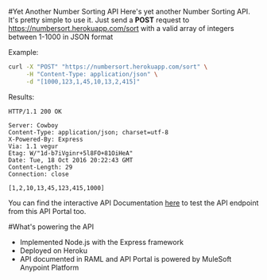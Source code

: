 #Yet Another Number Sorting API
Here's yet another Number Sorting API.
It's pretty simple to use it. Just send a **POST** request to https://numbersort.herokuapp.com/sort with a valid array of integers between 1-1000 in JSON format

Example:
```bash
curl -X "POST" "https://numbersort.herokuapp.com/sort" \
     -H "Content-Type: application/json" \
     -d "[1000,123,1,45,10,13,2,415]"
```

Results:
```
HTTP/1.1 200 OK

Server: Cowboy
Content-Type: application/json; charset=utf-8
X-Powered-By: Express
Via: 1.1 vegur
Etag: W/"1d-b7iVginr+5l8FO+81OiHeA"
Date: Tue, 18 Oct 2016 20:22:43 GMT
Content-Length: 29
Connection: close

[1,2,10,13,45,123,415,1000]
```

You can find the interactive API Documentation [here](https://anypoint.mulesoft.com/apiplatform/kenng/#/portals/organizations/d2983a9b-bcdf-4431-88d0-ce04916f9d4c/apis/5962361/versions/105913/pages/158364) to test the API endpoint from this API Portal too.

#What's powering the API
- Implemented Node.js with the Express framework
- Deployed on Heroku
- API documented in RAML and API Portal is powered by MuleSoft Anypoint Platform
